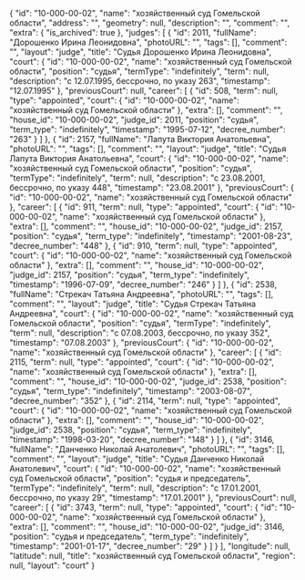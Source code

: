 {
    "id": "10-000-00-02",
    "name": "хозяйственный суд Гомельской области",
    "address": "",
    "geometry": null,
    "description": "",
    "comment": "",
    "extra": {
        "is_archived": true
    },
    "judges": [
        {
            "id": 2011,
            "fullName": "Дорошенко Ирина Леонидовна",
            "photoURL": "",
            "tags": [],
            "comment": "",
            "layout": "judge",
            "title": "Судья Дорошенко Ирина Леонидовна",
            "court": {
                "id": "10-000-00-02",
                "name": "хозяйственный суд Гомельской области",
                "position": "судья",
                "termType": "indefinitely",
                "term": null,
                "description": "c 12.07.1995, бессрочно, по указу 263",
                "timestamp": "12.07.1995"
            },
            "previousCourt": null,
            "career": [
                {
                    "id": 508,
                    "term": null,
                    "type": "appointed",
                    "court": {
                        "id": "10-000-00-02",
                        "name": "хозяйственный суд Гомельской области"
                    },
                    "extra": [],
                    "comment": "",
                    "house_id": "10-000-00-02",
                    "judge_id": 2011,
                    "position": "судья",
                    "term_type": "indefinitely",
                    "timestamp": "1995-07-12",
                    "decree_number": "263"
                }
            ]
        },
        {
            "id": 2157,
            "fullName": "Лапута Виктория Анатольевна",
            "photoURL": "",
            "tags": [],
            "comment": "",
            "layout": "judge",
            "title": "Судья Лапута Виктория Анатольевна",
            "court": {
                "id": "10-000-00-02",
                "name": "хозяйственный суд Гомельской области",
                "position": "судья",
                "termType": "indefinitely",
                "term": null,
                "description": "c 23.08.2001, бессрочно, по указу 448",
                "timestamp": "23.08.2001"
            },
            "previousCourt": {
                "id": "10-000-00-02",
                "name": "хозяйственный суд Гомельской области"
            },
            "career": [
                {
                    "id": 911,
                    "term": null,
                    "type": "appointed",
                    "court": {
                        "id": "10-000-00-02",
                        "name": "хозяйственный суд Гомельской области"
                    },
                    "extra": [],
                    "comment": "",
                    "house_id": "10-000-00-02",
                    "judge_id": 2157,
                    "position": "судья",
                    "term_type": "indefinitely",
                    "timestamp": "2001-08-23",
                    "decree_number": "448"
                },
                {
                    "id": 910,
                    "term": null,
                    "type": "appointed",
                    "court": {
                        "id": "10-000-00-02",
                        "name": "хозяйственный суд Гомельской области"
                    },
                    "extra": [],
                    "comment": "",
                    "house_id": "10-000-00-02",
                    "judge_id": 2157,
                    "position": "судья",
                    "term_type": "indefinitely",
                    "timestamp": "1996-07-09",
                    "decree_number": "246"
                }
            ]
        },
        {
            "id": 2538,
            "fullName": "Стрекач Татьяна Андреевна",
            "photoURL": "",
            "tags": [],
            "comment": "",
            "layout": "judge",
            "title": "Судья Стрекач Татьяна Андреевна",
            "court": {
                "id": "10-000-00-02",
                "name": "хозяйственный суд Гомельской области",
                "position": "судья",
                "termType": "indefinitely",
                "term": null,
                "description": "c 07.08.2003, бессрочно, по указу 352",
                "timestamp": "07.08.2003"
            },
            "previousCourt": {
                "id": "10-000-00-02",
                "name": "хозяйственный суд Гомельской области"
            },
            "career": [
                {
                    "id": 2115,
                    "term": null,
                    "type": "appointed",
                    "court": {
                        "id": "10-000-00-02",
                        "name": "хозяйственный суд Гомельской области"
                    },
                    "extra": [],
                    "comment": "",
                    "house_id": "10-000-00-02",
                    "judge_id": 2538,
                    "position": "судья",
                    "term_type": "indefinitely",
                    "timestamp": "2003-08-07",
                    "decree_number": "352"
                },
                {
                    "id": 2114,
                    "term": null,
                    "type": "appointed",
                    "court": {
                        "id": "10-000-00-02",
                        "name": "хозяйственный суд Гомельской области"
                    },
                    "extra": [],
                    "comment": "",
                    "house_id": "10-000-00-02",
                    "judge_id": 2538,
                    "position": "судья",
                    "term_type": "indefinitely",
                    "timestamp": "1998-03-20",
                    "decree_number": "148"
                }
            ]
        },
        {
            "id": 3146,
            "fullName": "Данченко Николай Анатолевич",
            "photoURL": "",
            "tags": [],
            "comment": "",
            "layout": "judge",
            "title": "Судья Данченко Николай Анатолевич",
            "court": {
                "id": "10-000-00-02",
                "name": "хозяйственный суд Гомельской области",
                "position": "судья и председатель",
                "termType": "indefinitely",
                "term": null,
                "description": "c 17.01.2001, бессрочно, по указу 29",
                "timestamp": "17.01.2001"
            },
            "previousCourt": null,
            "career": [
                {
                    "id": 3743,
                    "term": null,
                    "type": "appointed",
                    "court": {
                        "id": "10-000-00-02",
                        "name": "хозяйственный суд Гомельской области"
                    },
                    "extra": [],
                    "comment": "",
                    "house_id": "10-000-00-02",
                    "judge_id": 3146,
                    "position": "судья и председатель",
                    "term_type": "indefinitely",
                    "timestamp": "2001-01-17",
                    "decree_number": "29"
                }
            ]
        }
    ],
    "longitude": null,
    "latitude": null,
    "title": "хозяйственный суд Гомельской области",
    "region": null,
    "layout": "court"
}